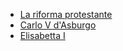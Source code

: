 - [La riforma protestante](La%20riforma%20protestante.md)
- [Carlo V d'Asburgo](Carlo%20V%20d'Asburgo.md)
- [Elisabetta I](./Elisabetta%20I/Elisabetta%20I.md)